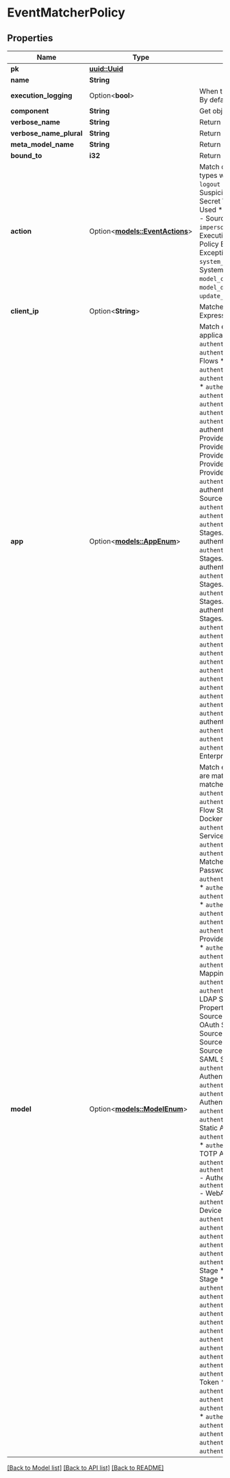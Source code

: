 # EventMatcherPolicy

## Properties

Name | Type | Description | Notes
------------ | ------------- | ------------- | -------------
**pk** | [**uuid::Uuid**](uuid::Uuid.md) |  | [readonly]
**name** | **String** |  | 
**execution_logging** | Option<**bool**> | When this option is enabled, all executions of this policy will be logged. By default, only execution errors are logged. | [optional]
**component** | **String** | Get object component so that we know how to edit the object | [readonly]
**verbose_name** | **String** | Return object's verbose_name | [readonly]
**verbose_name_plural** | **String** | Return object's plural verbose_name | [readonly]
**meta_model_name** | **String** | Return internal model name | [readonly]
**bound_to** | **i32** | Return objects policy is bound to | [readonly]
**action** | Option<[**models::EventActions**](EventActions.md)> | Match created events with this action type. When left empty, all action types will be matched.  * `login` - Login * `login_failed` - Login Failed * `logout` - Logout * `user_write` - User Write * `suspicious_request` - Suspicious Request * `password_set` - Password Set * `secret_view` - Secret View * `secret_rotate` - Secret Rotate * `invitation_used` - Invite Used * `authorize_application` - Authorize Application * `source_linked` - Source Linked * `impersonation_started` - Impersonation Started * `impersonation_ended` - Impersonation Ended * `flow_execution` - Flow Execution * `policy_execution` - Policy Execution * `policy_exception` - Policy Exception * `property_mapping_exception` - Property Mapping Exception * `system_task_execution` - System Task Execution * `system_task_exception` - System Task Exception * `system_exception` - System Exception * `configuration_error` - Configuration Error * `model_created` - Model Created * `model_updated` - Model Updated * `model_deleted` - Model Deleted * `email_sent` - Email Sent * `update_available` - Update Available * `custom_` - Custom Prefix | [optional]
**client_ip** | Option<**String**> | Matches Event's Client IP (strict matching, for network matching use an Expression Policy) | [optional]
**app** | Option<[**models::AppEnum**](AppEnum.md)> | Match events created by selected application. When left empty, all applications are matched.  * `authentik.tenants` - authentik Tenants * `authentik.admin` - authentik Admin * `authentik.api` - authentik API * `authentik.crypto` - authentik Crypto * `authentik.flows` - authentik Flows * `authentik.outposts` - authentik Outpost * `authentik.policies.dummy` - authentik Policies.Dummy * `authentik.policies.event_matcher` - authentik Policies.Event Matcher * `authentik.policies.expiry` - authentik Policies.Expiry * `authentik.policies.expression` - authentik Policies.Expression * `authentik.policies.password` - authentik Policies.Password * `authentik.policies.reputation` - authentik Policies.Reputation * `authentik.policies` - authentik Policies * `authentik.providers.ldap` - authentik Providers.LDAP * `authentik.providers.oauth2` - authentik Providers.OAuth2 * `authentik.providers.proxy` - authentik Providers.Proxy * `authentik.providers.radius` - authentik Providers.Radius * `authentik.providers.saml` - authentik Providers.SAML * `authentik.providers.scim` - authentik Providers.SCIM * `authentik.rbac` - authentik RBAC * `authentik.recovery` - authentik Recovery * `authentik.sources.ldap` - authentik Sources.LDAP * `authentik.sources.oauth` - authentik Sources.OAuth * `authentik.sources.plex` - authentik Sources.Plex * `authentik.sources.saml` - authentik Sources.SAML * `authentik.stages.authenticator` - authentik Stages.Authenticator * `authentik.stages.authenticator_duo` - authentik Stages.Authenticator.Duo * `authentik.stages.authenticator_sms` - authentik Stages.Authenticator.SMS * `authentik.stages.authenticator_static` - authentik Stages.Authenticator.Static * `authentik.stages.authenticator_totp` - authentik Stages.Authenticator.TOTP * `authentik.stages.authenticator_validate` - authentik Stages.Authenticator.Validate * `authentik.stages.authenticator_webauthn` - authentik Stages.Authenticator.WebAuthn * `authentik.stages.captcha` - authentik Stages.Captcha * `authentik.stages.consent` - authentik Stages.Consent * `authentik.stages.deny` - authentik Stages.Deny * `authentik.stages.dummy` - authentik Stages.Dummy * `authentik.stages.email` - authentik Stages.Email * `authentik.stages.identification` - authentik Stages.Identification * `authentik.stages.invitation` - authentik Stages.User Invitation * `authentik.stages.password` - authentik Stages.Password * `authentik.stages.prompt` - authentik Stages.Prompt * `authentik.stages.user_delete` - authentik Stages.User Delete * `authentik.stages.user_login` - authentik Stages.User Login * `authentik.stages.user_logout` - authentik Stages.User Logout * `authentik.stages.user_write` - authentik Stages.User Write * `authentik.brands` - authentik Brands * `authentik.blueprints` - authentik Blueprints * `authentik.core` - authentik Core * `authentik.enterprise` - authentik Enterprise * `authentik.enterprise.audit` - authentik Enterprise.Audit * `authentik.enterprise.providers.rac` - authentik Enterprise.Providers.RAC * `authentik.events` - authentik Events | [optional]
**model** | Option<[**models::ModelEnum**](ModelEnum.md)> | Match events created by selected model. When left empty, all models are matched. When an app is selected, all the application's models are matched.  * `authentik_tenants.domain` - Domain * `authentik_crypto.certificatekeypair` - Certificate-Key Pair * `authentik_flows.flow` - Flow * `authentik_flows.flowstagebinding` - Flow Stage Binding * `authentik_outposts.dockerserviceconnection` - Docker Service-Connection * `authentik_outposts.kubernetesserviceconnection` - Kubernetes Service-Connection * `authentik_outposts.outpost` - Outpost * `authentik_policies_dummy.dummypolicy` - Dummy Policy * `authentik_policies_event_matcher.eventmatcherpolicy` - Event Matcher Policy * `authentik_policies_expiry.passwordexpirypolicy` - Password Expiry Policy * `authentik_policies_expression.expressionpolicy` - Expression Policy * `authentik_policies_password.passwordpolicy` - Password Policy * `authentik_policies_reputation.reputationpolicy` - Reputation Policy * `authentik_policies.policybinding` - Policy Binding * `authentik_providers_ldap.ldapprovider` - LDAP Provider * `authentik_providers_oauth2.scopemapping` - Scope Mapping * `authentik_providers_oauth2.oauth2provider` - OAuth2/OpenID Provider * `authentik_providers_proxy.proxyprovider` - Proxy Provider * `authentik_providers_radius.radiusprovider` - Radius Provider * `authentik_providers_saml.samlprovider` - SAML Provider * `authentik_providers_saml.samlpropertymapping` - SAML Property Mapping * `authentik_providers_scim.scimprovider` - SCIM Provider * `authentik_providers_scim.scimmapping` - SCIM Mapping * `authentik_rbac.role` - Role * `authentik_sources_ldap.ldapsource` - LDAP Source * `authentik_sources_ldap.ldappropertymapping` - LDAP Property Mapping * `authentik_sources_oauth.oauthsource` - OAuth Source * `authentik_sources_oauth.useroauthsourceconnection` - User OAuth Source Connection * `authentik_sources_plex.plexsource` - Plex Source * `authentik_sources_plex.plexsourceconnection` - User Plex Source Connection * `authentik_sources_saml.samlsource` - SAML Source * `authentik_sources_saml.usersamlsourceconnection` - User SAML Source Connection * `authentik_stages_authenticator_duo.authenticatorduostage` - Duo Authenticator Setup Stage * `authentik_stages_authenticator_duo.duodevice` - Duo Device * `authentik_stages_authenticator_sms.authenticatorsmsstage` - SMS Authenticator Setup Stage * `authentik_stages_authenticator_sms.smsdevice` - SMS Device * `authentik_stages_authenticator_static.authenticatorstaticstage` - Static Authenticator Setup Stage * `authentik_stages_authenticator_static.staticdevice` - Static Device * `authentik_stages_authenticator_totp.authenticatortotpstage` - TOTP Authenticator Setup Stage * `authentik_stages_authenticator_totp.totpdevice` - TOTP Device * `authentik_stages_authenticator_validate.authenticatorvalidatestage` - Authenticator Validation Stage * `authentik_stages_authenticator_webauthn.authenticatewebauthnstage` - WebAuthn Authenticator Setup Stage * `authentik_stages_authenticator_webauthn.webauthndevice` - WebAuthn Device * `authentik_stages_captcha.captchastage` - Captcha Stage * `authentik_stages_consent.consentstage` - Consent Stage * `authentik_stages_consent.userconsent` - User Consent * `authentik_stages_deny.denystage` - Deny Stage * `authentik_stages_dummy.dummystage` - Dummy Stage * `authentik_stages_email.emailstage` - Email Stage * `authentik_stages_identification.identificationstage` - Identification Stage * `authentik_stages_invitation.invitationstage` - Invitation Stage * `authentik_stages_invitation.invitation` - Invitation * `authentik_stages_password.passwordstage` - Password Stage * `authentik_stages_prompt.prompt` - Prompt * `authentik_stages_prompt.promptstage` - Prompt Stage * `authentik_stages_user_delete.userdeletestage` - User Delete Stage * `authentik_stages_user_login.userloginstage` - User Login Stage * `authentik_stages_user_logout.userlogoutstage` - User Logout Stage * `authentik_stages_user_write.userwritestage` - User Write Stage * `authentik_brands.brand` - Brand * `authentik_blueprints.blueprintinstance` - Blueprint Instance * `authentik_core.group` - Group * `authentik_core.user` - User * `authentik_core.application` - Application * `authentik_core.token` - Token * `authentik_enterprise.license` - License * `authentik_providers_rac.racprovider` - RAC Provider * `authentik_providers_rac.endpoint` - RAC Endpoint * `authentik_providers_rac.racpropertymapping` - RAC Property Mapping * `authentik_events.event` - Event * `authentik_events.notificationtransport` - Notification Transport * `authentik_events.notification` - Notification * `authentik_events.notificationrule` - Notification Rule * `authentik_events.notificationwebhookmapping` - Webhook Mapping | [optional]

[[Back to Model list]](../README.md#documentation-for-models) [[Back to API list]](../README.md#documentation-for-api-endpoints) [[Back to README]](../README.md)


